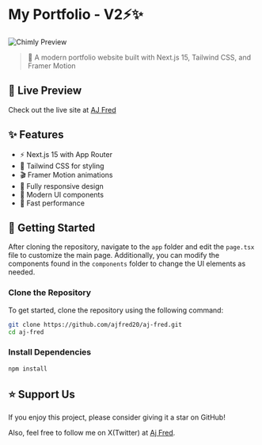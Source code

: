 # My Portfolio - V2⚡✨

![Chimly Preview](https://raw.githubusercontent.com/ajfred20/chimly/main/public/assets/preview.png)

> 🌟 A modern portfolio website built with Next.js 15, Tailwind CSS, and Framer Motion

## 🔴 Live Preview

Check out the live site at [AJ Fred](https://ajfred.vercel.app)

## ✨ Features

- ⚡️ Next.js 15 with App Router
- 🎨 Tailwind CSS for styling
- 🎬 Framer Motion animations
- 📱 Fully responsive design
- 🌙 Modern UI components
- 🚀 Fast performance

## 🚀 Getting Started

After cloning the repository, navigate to the `app` folder and edit the `page.tsx` file to customize the main page. Additionally, you can modify the components found in the `components` folder to change the UI elements as needed.

### Clone the Repository

To get started, clone the repository using the following command:

```bash
git clone https://github.com/ajfred20/aj-fred.git
cd aj-fred
```

### Install Dependencies

```bash
npm install
```

## ⭐️ Support Us

If you enjoy this project, please consider giving it a star on GitHub!

Also, feel free to follow me on X(Twitter) at [Aj Fred](https://x.com/iamajfred_).
